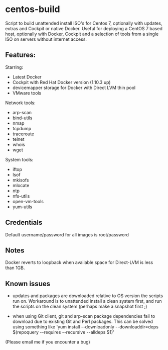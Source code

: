 # centos-build

Script to build unattended install ISO's for Centos 7, optionally with updates, extras and Cockpit or native Docker. Useful for deploying a CentOS 7 based host, optionally with Docker, Cockpit and a selection of tools from a single ISO on servers without internet access.

## Features:

Starring:
 - Latest Docker
 - Cockpit with Red Hat Docker version (1.10.3 up)
 - devicemapper storage for Docker with Direct LVM thin pool 
 - VMware tools

Network tools:
- arp-scan
- bind-utils
- nmap
- tcpdump
- traceroute
- telnet
- whois
- wget

System tools:
- iftop
- lsof
- mkisofs
- mlocate
- ntp
- nfs-utils
- open-vm-tools
- yum-utils

## Credentials

Default username/password for all images is root/password


## Notes

Docker reverts to loopback when available space for Direct-LVM is less than 1GB.

## Known issues

- updates and packages are downloaded relative to OS version the scripts run on. Workaround is to unattended install a clean system first, and run the scripts on the clean system (perhaps make a snapshot first ;)

- when using Git client, git and arp-scan package dependencies fail to download due to existing Git and Perl packages. This can be solved using something like 'yum install --downloadonly --downloaddir=deps $(repoquery --requires --recursive --alldeps $1)'

(Please email me if you encounter a bug)


